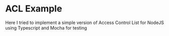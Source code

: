 # ACL Example
Here I tried to implement a simple version of Access Control List for NodeJS using Typescript and Mocha for testing